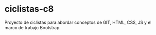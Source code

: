 # ciclistas-c8
Proyecto de ciclistas para abordar conceptos de GIT, HTML, CSS, JS y el marco de trabajo Bootstrap.

